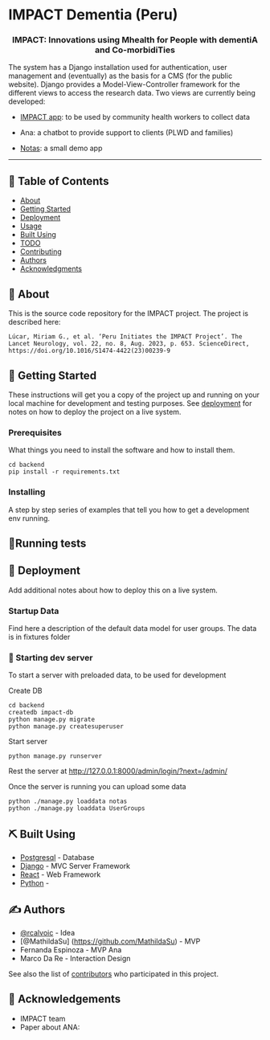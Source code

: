 # IMPACT Dementia (Peru)

<h3 align="center">IMPACT: Innovations using Mhealth for People with dementiA
and Co-morbidiTies  </h3>


 The system has a Django installation used for authentication, user management and (eventually) as the basis for a CMS (for the public website). Django provides a Model-View-Controller framework for the different views to access the research data. 
Two views are currently being developed: 
  
- [IMPACT app](https://github.com/ImperialCollegeLondon/IMPACT-dementia/blob/main/impact/README.md): to be used by community health workers to collect data
  
- Ana: a chatbot to provide support to clients (PLWD and families)

- [Notas](https://github.com/ImperialCollegeLondon/IMPACT-dementia/blob/main/backend/notas/README.md): a small demo app 
---

## 📝 Table of Contents
- [About](#about)
- [Getting Started](#getting_started)
- [Deployment](#deployment)
- [Usage](#usage)
- [Built Using](#built_using)
- [TODO](../TODO.md)
- [Contributing](../CONTRIBUTING.md)
- [Authors](#authors)
- [Acknowledgments](#acknowledgement)

## 🧐 About <a name = "about"></a>
This is the source code repository for the IMPACT project. The project is described here:
```
Lúcar, Miriam G., et al. ‘Peru Initiates the IMPACT Project’. The Lancet Neurology, vol. 22, no. 8, Aug. 2023, p. 653. ScienceDirect, https://doi.org/10.1016/S1474-4422(23)00239-9
```


## 🏁 Getting Started <a name = "getting_started"></a>
These instructions will get you a copy of the project up and running on your local machine for development and testing purposes. See [deployment](#deployment) for notes on how to deploy the project on a live system.

### Prerequisites
What things you need to install the software and how to install them.

```
cd backend
pip install -r requirements.txt
```

### Installing
A step by step series of examples that tell you how to get a development env running.



## 🔧Running tests <a name = "tests"></a>



## 🚀 Deployment <a name = "deployment"></a>
Add additional notes about how to deploy this on a live system.
###  Startup Data
 Find here a description of the default data model for user groups. The data is in fixtures folder

### 🔧 Starting dev server <a name = "tests"></a>
To start a server with preloaded data, to be used for development

Create DB
```
cd backend 
createdb impact-db
python manage.py migrate
python manage.py createsuperuser
```

Start server
```
python manage.py runserver  
```
Rest the server at http://127.0.0.1:8000/admin/login/?next=/admin/

Once the server is running you can upload some data
```
python ./manage.py loaddata notas
python ./manage.py loaddata UserGroups
```


## ⛏️ Built Using <a name = "built_using"></a>
- [Postgresql](https://www.postgresql.org) - Database
- [Django](https://www.djangoproject.com) - MVC Server Framework
- [React](https://vuejs.org/) - Web Framework
- [Python](https://www.python.org) - 

## ✍️ Authors <a name = "authors"></a>
- [@rcalvoic](https://github.com/rcalvoic) - Idea
- [@MathildaSu] (https://github.com/MathildaSu) - MVP
- Fernanda Espinoza - MVP Ana
- Marco Da Re - Interaction Design

See also the list of [contributors](https://www.impact-dementia.org) who participated in this project.

## 🎉 Acknowledgements <a name = "acknowledgement"></a>
- IMPACT team
- Paper about ANA: 
